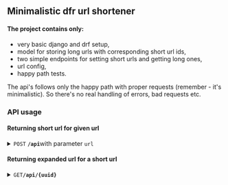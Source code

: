 ## Minimalistic dfr url shortener

#### The project contains only:
- very basic django and drf setup,
- model for storing long urls with corresponding short url ids,
- two simple endpoints for setting short urls and getting long ones,
- url config,
- happy path tests.

The api's follows only the happy path with proper requests (remember - it's minimalistic). 
So there's no real handling of errors, bad requests etc.

### API usage
#### Returning short url for given url

<details>
 <summary><code>POST</code> <code><b>/api</b></code>with parameter <code>url</code></summary>

##### Example cURL
    curl --location 'http://127.0.0.1:8000/api' --data '{"url": "https://example.com"}' --header 'Content-Type: application/json'

</details>


#### Returning expanded url for a short url

<details>
 <summary><code>GET</code><code><b>/api/{uuid}</b></summary>

##### Example cURL
    curl --location --request GET 'http://127.0.0.1:8000/api/1d7ba61c-d8b3-467f-a278-27ee6ac7bdc2'
</details>
